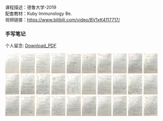<style>
img{
    width: 9%;
}
</style>



课程描述：德鲁大学-2019   
配套教材：Kuby Immunology 8e.   
视频链接：https://www.bilibili.com/video/BV1xK4117717/



### 手写笔记 
个人留念: [Download_PDF](Immunology/img/PDF/Immunology_notes.pdf)

![1](Immunology/img/1.png)
![2](Immunology/img/2.png)
![3](Immunology/img/3.png)
![4](Immunology/img/4.png)
![5](Immunology/img/5.png)
![6](Immunology/img/6.png)
![7](Immunology/img/7.png)
![8](Immunology/img/8.png)
![9](Immunology/img/9.png)
![10](Immunology/img/10.png)
![11](Immunology/img/11.png)
![12](Immunology/img/12.png)
![13](Immunology/img/13.png)
![14](Immunology/img/14.png)
![15](Immunology/img/15.png)
![16](Immunology/img/16.png)
![17](Immunology/img/17.png)
![18](Immunology/img/18.png)
![19](Immunology/img/19.png)
![20](Immunology/img/20.png)
![21](Immunology/img/21.png)
![22](Immunology/img/22.png)
![23](Immunology/img/23.png)
![24](Immunology/img/24.png)
![25](Immunology/img/25.png)
![26](Immunology/img/26.png)
![27](Immunology/img/27.png)
![28](Immunology/img/28.png)
![29](Immunology/img/29.png)
![30](Immunology/img/30.png)


 
